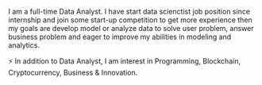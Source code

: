 I am a full-time Data Analyst. I have start data scienctist job position since internship and join some start-up competition to get more experience then my goals are develop model or analyze data to solve user problem, answer business problem and eager to improve my abilities in modeling and analytics.

⚡ In addition to Data Analyst, I am interest in Programming, Blockchain, Cryptocurrency, Business & Innovation.




<!---
nantnapas/nantnapas is a ✨ special ✨ repository because its `README.md` (this file) appears on your GitHub profile.
You can click the Preview link to take a look at your changes.
--->
